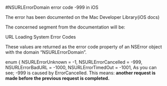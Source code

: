 #NSURLErrorDomain error code -999 in iOS


The error has been documented on the Mac Developer Library(iOS docs)

The concerned segment from the documentation will be:

URL Loading System Error Codes

These values are returned as the error code property of an NSError object with the domain “NSURLErrorDomain”.

enum
{
   NSURLErrorUnknown = -1,
   NSURLErrorCancelled = -999,
   NSURLErrorBadURL = -1000,
   NSURLErrorTimedOut = -1001,
As you can see; -999 is caused by ErrorCancelled. This means: 
**another request is made before the previous request is completed.**


